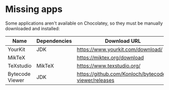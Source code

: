 # Missing apps

Some applications aren't available on Chocolatey, so they must be manually downloaded and installed:

| Name            | Dependencies | Download URL                                         |
|-----------------|--------------|------------------------------------------------------|
| YourKit         | JDK          | https://www.yourkit.com/download/                    |
| MikTeX          |              | https://miktex.org/download                          |
| TeXstudio       | MikTeX       | https://www.texstudio.org/                           |
| Bytecode Viewer | JDK          | https://github.com/Konloch/bytecode-viewer/releases  |